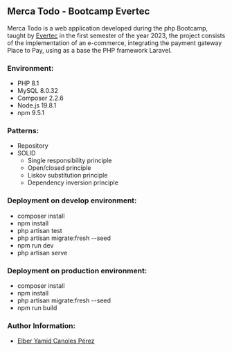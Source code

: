 ## Merca Todo - Bootcamp Evertec

Merca Todo is a web application developed during the php Bootcamp, taught by [Evertec](https://www.evertecinc.com/) in the first semester of the year 2023, the project consists of the implementation of an e-commerce, integrating the payment gateway Place to Pay, using as a base the PHP framework Laravel.

### Environment:

- PHP 8.1
- MySQL 8.0.32
- Composer 2.2.6
- Node.js 19.8.1
- npm 9.5.1

### Patterns:

- Repository
- SOLID
    * Single responsibility principle
    * Open/closed principle
    * Liskov substitution principle
    * Dependency inversion principle

### Deployment on develop environment:

- composer install
- npm install
- php artisan test
- php artisan migrate:fresh --seed
- npm run dev
- php artisan serve

### Deployment on production environment:

- composer install
- npm install
- php artisan migrate:fresh --seed
- npm run build

### Author Information:

- [Elber Yamid Canoles Pérez](https://github.com/ElberCanoles)
